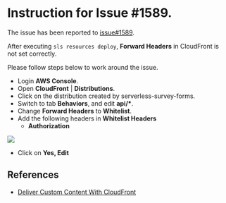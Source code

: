# Instruction for Issue #1589.

The issue has been reported to [issue#1589](https://github.com/serverless/serverless/issues/1589).

After executing ```sls resources deploy```, **Forward Headers** in CloudFront is not set correctly.

Please follow steps below to work around the issue.

* Login **AWS Console**.
* Open **CloudFront** | **Distributions**.
* Click on the distribution created by serverless-survey-forms.
* Switch to tab **Behaviors**, and edit **api/\***.
* Change **Forward Headers** to **Whitelist**.
* Add the following headers in **Whitelist Headers**
    * **Authorization**

![](https://media.amazonwebservices.com/blog/2014/cloudfront_console_whitelist_headers_2.png)

* Click on **Yes, Edit**

## References

* [Deliver Custom Content With CloudFront](https://aws.amazon.com/tw/blogs/aws/enhanced-cloudfront-customization/)
